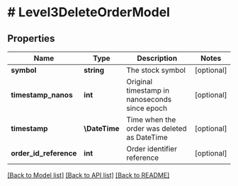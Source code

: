 # # Level3DeleteOrderModel

## Properties

Name | Type | Description | Notes
------------ | ------------- | ------------- | -------------
**symbol** | **string** | The stock symbol | [optional]
**timestamp_nanos** | **int** | Original timestamp in nanoseconds since epoch | [optional]
**timestamp** | **\DateTime** | Time when the order was deleted as DateTime | [optional]
**order_id_reference** | **int** | Order identifier reference | [optional]

[[Back to Model list]](../../README.md#models) [[Back to API list]](../../README.md#endpoints) [[Back to README]](../../README.md)
